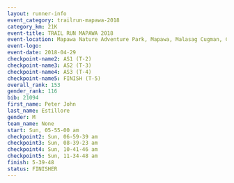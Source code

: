 ```yaml
---
layout: runner-info 
event_category: trailrun-mapawa-2018 
category_km: 21K 
event-title: TRAIL RUN MAPAWA 2018 
event-location: Mapawa Nature Adventure Park, Mapawa, Malasag Cugman, Cagayan de Oro Philippines 
event-logo: 
event-date: 2018-04-29 
checkpoint-name2: AS1 (T-2) 
checkpoint-name3: AS2 (T-3) 
checkpoint-name4: AS3 (T-4) 
checkpoint-name5: FINISH (T-5) 
overall_rank: 153
gender_rank: 116
bib: 21094
first_name: Peter John
last_name: Estillore
gender: M
team_name: None
start: Sun, 05-55-00 am
checkpoint2: Sun, 06-59-39 am
checkpoint3: Sun, 08-39-23 am
checkpoint4: Sun, 10-41-46 am
checkpoint5: Sun, 11-34-48 am
finish: 5-39-48
status: FINISHER
---
```

